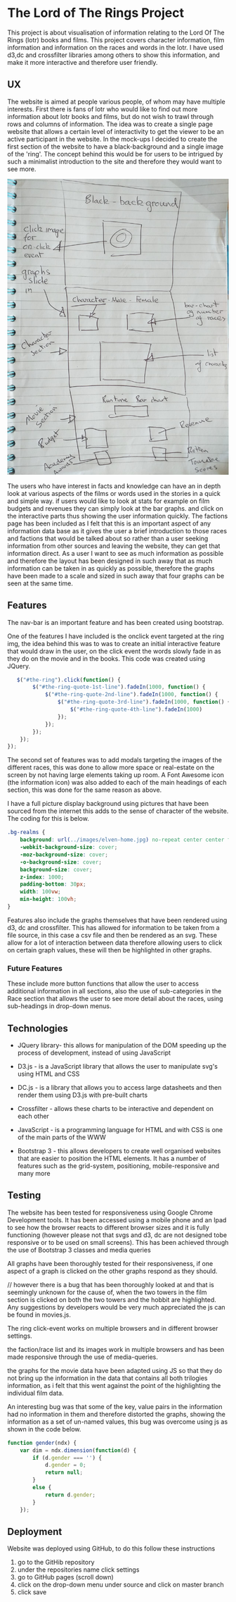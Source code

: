 # The Lord of The Rings Project

This project is about visualisation of information relating to the Lord Of The Rings (lotr) books and films. This project covers character information, film information and information on the races and words in the lotr. I have used d3,dc and crossfilter libraries among others to show this information, and make it more   interactive and therefore user friendly.

## UX

The website is aimed at people various  people, of whom may have multiple interests. First there is fans of lotr  who would like to find out more information about lotr books and films, but do not wish to trawl through rows and columns of information. The idea was to create a single page website that allows a certain level of interactivity to get the viewer to be an active participant in the website. In the mock-ups I decided to create the first section of the website to have a black-background and a single image of the 'ring'. The concept behind this would be for users to be intrigued by such a minimalist introduction to the site and therefore they would want to see more.

![mock-up](https://github.com/Rudancy/Milestone-2-lotr/blob/master/assets/wireframes/mock-up.jpg)



The users who have interest in facts and knowledge can have an in depth look at various aspects of the films or words used in the stories in a quick and simple way. if users would like to look at stats for example on film budgets and revenues they can simply look at the bar graphs. and click on the interactive parts thus showing the user information quickly.  The factions page has been included as I felt that this is an important aspect of any information data base as it gives the user a brief introduction to those races and factions that would be talked about so rather than a user seeking information from other sources and leaving the website, they can get that information direct. As a user I want to see as much information as possible and therefore the layout has been designed in such away that as much information can be taken in as quickly as possible, therefore the graphs have been made to a scale and sized in such away that four graphs can be seen at the same time. 

## Features

The nav-bar is an important feature and has been created using bootstrap.

One of the features I have included is the onclick event targeted at the ring img, the idea behind this was to was to create an initial interactive feature that would draw in the user, on the click event the words slowly fade in as they do on the movie and in the books. This code was created using JQuery.

```javascript
   $("#the-ring").click(function() {
        $("#the-ring-quote-1st-line").fadeIn(1000, function() {
            $("#the-ring-quote-2nd-line").fadeIn(1000, function() {
                $("#the-ring-quote-3rd-line").fadeIn(1000, function() {
                    $("#the-ring-quote-4th-line").fadeIn(1000)
                });
            });
        });
    });
});
```

The second set of features was to add modals targeting the images of the different races, this was done to allow more space or real-estate on the  screen by not having large elements taking up room. A Font Awesome icon (the information icon)  was also added to each of the main headings of each section, this was done for the same reason as above.

I have a full picture display background using pictures that have been sourced from the internet this adds to the sense of character of the website. The coding for this is below.

```css
.bg-realms {
    background: url(../images/elven-home.jpg) no-repeat center center fixed;
    -webkit-background-size: cover;
    -moz-background-size: cover;
    -o-background-size: cover;
    background-size: cover;
    z-index: 1000;
    padding-bottom: 30px;
    width: 100vw;
    min-height: 100vh;
}
```

 

Features also include the graphs themselves that have been rendered using d3, dc and crossfilter. This has allowed for information to be taken from a file source, in this case a csv file and then be rendered as an svg. These allow for a lot of interaction between data therefore allowing users to click on certain graph values, these will then be highlighted in other graphs.

### Future Features

These include more button functions that allow the user to access additional information in all sections, also the use of sub-categories in the Race section that allows the user to see more detail about the races, using sub-headings in drop-down menus.

## Technologies

-  JQuery  library- this allows for manipulation of the DOM speeding up the process of development, instead of using JavaScript 

- D3.js - is a JavaScript library that allows the user to manipulate svg's using HTML and CSS

- DC.js - is a library that allows you to access large datasheets and then render them using D3.js with pre-built charts

- Crossfilter - allows these charts to be interactive and dependent on each other

- JavaScript - is a programming language for HTML and with CSS is one of the main parts of the WWW

- Bootstrap 3 - this allows developers to create well organised websites that are easier to position the HTML elements. It has a number of features such as the grid-system, positioning, mobile-responsive and many more

     

## Testing

The website has been tested for responsiveness using Google Chrome Development tools. It has been accessed using a mobile phone and an Ipad to see how the browser reacts to different browser sizes and it is fully functioning (however please not that svgs and d3, dc are not designed tobe responsive or to be used on small screens). This has been achieved through the use of Bootstrap 3 classes and media queries

All graphs have been thoroughly tested for their responsiveness, if one aspect of a graph is clicked on the other graphs respond as they should. 

// however there is a bug that has been thoroughly looked at and that is seemingly unknown for the cause of, when the two towers in the film section is clicked on both the two towers and the hobbit are highlighted. Any suggestions by developers would be very much appreciated the js can be found in movies.js.

The ring click-event works on multiple browsers and in different browser settings.

the faction/race list and its images work in multiple browsers and has been made responsive through the use of media-queries. 

the graphs for the movie data have been adapted using JS so that they do not bring up the information in the data that contains all both trilogies information, as i felt that this went against the point of the highlighting the individual film data.

An interesting bug was that some of the key, value pairs in the information had no information in them and therefore distorted the graphs, showing the information as a set of un-named values, this bug was overcome using js as shown in the code below.

```javascript
function gender(ndx) {
    var dim = ndx.dimension(function(d) {
        if (d.gender === '') {
            d.gender = 0;
            return null;
        }
        else {
            return d.gender;
        }
    });
```

##  

## Deployment

Website was deployed using GitHub, to do this follow these instructions

1.  go to the GitHib repository  
2. under the repositories name click settings
3. go to GitHub pages (scroll down)
4. click on the drop-down menu under source and click on master branch
5. click save







